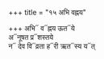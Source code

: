 +++
title = "१५ अभि वह्नय"

+++
अभि᳓ व᳓ह्नय ऊत᳓ये  
अ᳓नूषत प्र᳓शस्तये  
न᳓ देव वि᳓व्रता ह᳓री ऋत᳓स्य य᳓त्
